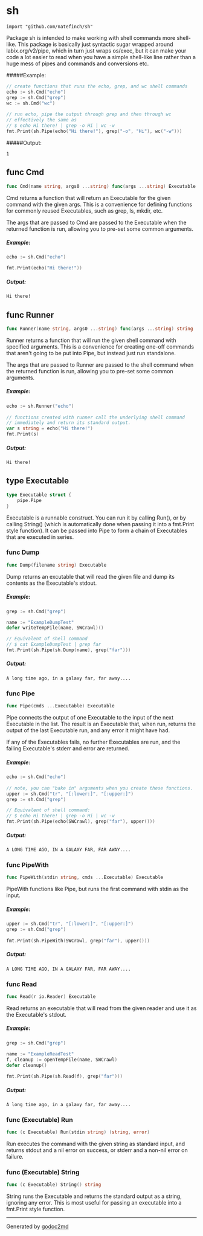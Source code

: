 # sh
    import "github.com/natefinch/sh"

Package sh is intended to make working with shell commands more shell-like.
This package is basically just syntactic sugar wrapped around
labix.org/v2/pipe, which in turn just wraps os/exec, but it can make your
code a lot easier to read when you have a simple shell-like line rather than
a huge mess of pipes and commands and conversions etc.

#####Example:
``` go
// create functions that runs the echo, grep, and wc shell commands
echo := sh.Cmd("echo")
grep := sh.Cmd("grep")
wc := sh.Cmd("wc")
	
// run echo, pipe the output through grep and then through wc
// effectively the same as
// $ echo Hi there! | grep -o Hi | wc -w
fmt.Print(sh.Pipe(echo("Hi there!"), grep("-o", "Hi"), wc("-w")))
```	
#####Output:
```
1
```


## func Cmd
``` go
func Cmd(name string, args0 ...string) func(args ...string) Executable
```
Cmd returns a function that will return an Executable for the given command
with the given args.  This is a convenience for defining functions for
commonly reused Executables, such as grep, ls, mkdir, etc.

The args that are passed to Cmd are passed to the Executable when the
returned function is run, allowing you to pre-set some common arguments.


##### Example:
``` go	
echo := sh.Cmd("echo")

fmt.Print(echo("Hi there!"))
```

##### Output:
```
Hi there!
```

## func Runner
``` go
func Runner(name string, args0 ...string) func(args ...string) string
```
Runner returns a function that will run the given shell command with
specified arguments. This is a convenience for creating one-off commands that
aren't going to be put into Pipe, but instead just run standalone.

The args that are passed to Runner are passed to the shell command when the
returned function is run, allowing you to pre-set some common arguments.


##### Example:
	
``` go
echo := sh.Runner("echo")
	
// functions created with runner call the underlying shell command
// immediately and return its standard output.
var s string = echo("Hi there!")
fmt.Print(s)
```
##### Output:

```
Hi there!
```

## type Executable
``` go
type Executable struct {
    pipe.Pipe
}
```
Executable is a runnable construct.  You can run it by calling Run(), or by
calling String() (which is automatically done when passing it into a
fmt.Print style function).  It can be passed into Pipe to form a chain of
Executables that are executed in series.









### func Dump
``` go
func Dump(filename string) Executable
```
Dump returns an excutable that will read the given file and dump its contents
as the Executable's stdout.


##### Example:
``` go
grep := sh.Cmd("grep")

name := "ExampleDumpTest"
defer writeTempFile(name, SWCrawl)()

// Equivalent of shell command
// $ cat ExampleDumpTest | grep far
fmt.Print(sh.Pipe(sh.Dump(name), grep("far")))
```

##### Output:
```
A long time ago, in a galaxy far, far away....
```

### func Pipe
``` go
func Pipe(cmds ...Executable) Executable
```
Pipe connects the output of one Executable to the input of the next
Executable in the list.  The result is an Executable that, when run, returns
the output of the last Executable run, and any error it might have had.

If any of the Executables fails, no further Executables are run, and the
failing Executable's stderr and error are returned.


##### Example:

``` go
echo := sh.Cmd("echo")
	
// note, you can "bake in" arguments when you create these functions.
upper := sh.Cmd("tr", "[:lower:]", "[:upper:]")
grep := sh.Cmd("grep")

// Equivalent of shell command:
// $ echo Hi there! | grep -o Hi | wc -w
fmt.Print(sh.Pipe(echo(SWCrawl), grep("far"), upper()))
```

##### Output:

```
A LONG TIME AGO, IN A GALAXY FAR, FAR AWAY....
```

### func PipeWith
``` go
func PipeWith(stdin string, cmds ...Executable) Executable
```
PipeWith functions like Pipe, but runs the first command with stdin as the
input.


##### Example:
``` go
upper := sh.Cmd("tr", "[:lower:]", "[:upper:]")
grep := sh.Cmd("grep")
	
fmt.Print(sh.PipeWith(SWCrawl, grep("far"), upper()))
```	

##### Output:
```
A LONG TIME AGO, IN A GALAXY FAR, FAR AWAY....
```

### func Read
``` go
func Read(r io.Reader) Executable
```
Read returns an executable that will read from the given reader and use it as
the Executable's stdout.


##### Example:

``` go
grep := sh.Cmd("grep")
	
name := "ExampleReadTest"
f, cleanup := openTempFile(name, SWCrawl)
defer cleanup()

fmt.Print(sh.Pipe(sh.Read(f), grep("far")))
```

##### Output:
```
A long time ago, in a galaxy far, far away....
```


### func (Executable) Run
``` go
func (c Executable) Run(stdin string) (string, error)
```
Run executes the command with the given string as standard input, and returns
stdout and a nil error on success, or stderr and a non-nil error on failure.



### func (Executable) String
``` go
func (c Executable) String() string
```
String runs the Executable and returns the standard output as a string,
ignoring any error.  This is most useful for passing an executable into a
fmt.Print style function.









- - -
Generated by [godoc2md](http://godoc.org/github.com/davecheney/godoc2md)
